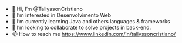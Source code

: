 - 👋 Hi, I’m @TallyssonCristiano
- 👀 I’m interested in  Desenvolvimento Web
- 🌱 I’m currently learning  Java and others languages & frameworks
- 💞️ I’m looking to collaborate to solve projects in back-end.
- 📫 How to reach me https://www.linkedin.com/in/tallyssoncristiano/

<!---
TallyssonCristiano/TallyssonCristiano is a ✨ special ✨ repository because its `README.md` (this file) appears on your GitHub profile.
You can click the Preview link to take a look at your changes.
--->
